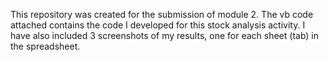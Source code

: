 This repository was created for the submission of module 2.
The vb code attached contains the code I developed for this stock analysis activity. 
I have also included 3 screenshots of my results, one for each sheet (tab) in the spreadsheet.
